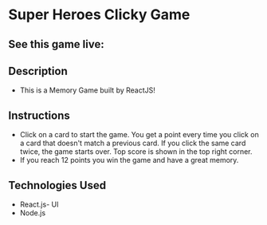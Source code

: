 # Super Heroes Clicky Game

## See this game live: 

## Description

* This is a Memory Game built by ReactJS!
 
## Instructions

* Click on a card to start the game. You get a point every time you click on a card that doesn't match
a previous card. If you click the same card twice, the game starts over. Top score is shown in the top right corner.
* If you reach 12 points you win the game and have a great memory.
## Technologies Used

* React.js- UI
* Node.js

